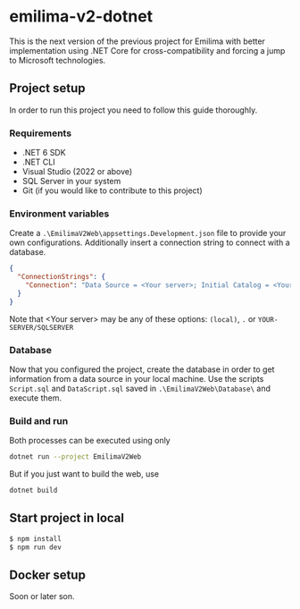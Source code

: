 # emilima-v2-dotnet

This is the next version of the previous project for Emilima with better implementation using .NET Core for cross-compatibility and forcing a jump to Microsoft technologies.

## Project setup

In order to run this project you need to follow this guide thoroughly.

### Requirements

- .NET 6 SDK
- .NET CLI
- Visual Studio (2022 or above)
- SQL Server in your system
- Git (if you would like to contribute to this project)

### Environment variables

Create a `.\EmilimaV2Web\appsettings.Development.json` file to provide your own configurations. Additionally insert a connection string to connect with a database.

``` json
{
  "ConnectionStrings": {
    "Connection": "Data Source = <Your server>; Initial Catalog = <Your database>; User Id = <Your username>; Password = <Your password>; Encrypt=False; TrustServerCertificate=True;"
  }
}
```

Note that \<Your server\> may be any of these options: `(local)`, `.` or `YOUR-SERVER/SQLSERVER`

### Database

Now that you configured the project, create the database in order to get information from a data source in your local machine. Use the scripts `Script.sql` and `DataScript.sql` saved in `.\EmilimaV2Web\Database\` and execute them.

### Build and run

Both processes can be executed using only

``` bash
dotnet run --project EmilimaV2Web
```

But if you just want to build the web, use

``` bash
dotnet build
```

## Start project in local
``` bash	
$ npm install
$ npm run dev
```

## Docker setup

Soon or later son.